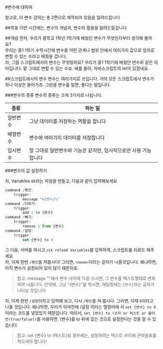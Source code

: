 #변수에 대하여

참고로, 이 변수 강의는 총 2편으로 제작되어 있음을 알려드립니다

##목표
이번 시간에는, 변수의 개념과, 변수의 활용을 알려드릴겁니다

##개념
먼저, 우리가 중학교 1학년 1학기때 배웠던 변수가 무엇인지부터 생각해 볼까요?<br />
우리는 중1 1학기 수학시간에 변수를 어떤 관계나 범위 안에서 여러가지 값으로 임의로 변할 수 있는 수라고 배웠을 겁니다.<br />
자, 그럼 스크립트에서의 변수는 무엇일까요?
우리가 중1 1학기때 배웠던 변수와 같은 의미입니다. 말 그대로 변할 수 있는 수죠. 예를 들어, 자바스크립트의 let이 있겠네요.

##스크립트에서의 변수
변수는 여러가지로 쓰입니다. 거의 모든 스크립트에서 변수가 하나 이상은 들어가죠. 그만큼 변수를 알면, 좋다는 말입니다.

###변수의 종류
변수의 종류는 크게 3가지로 나뉩니다.<br />

종류 | 하는 일
------------ | -------------
일반변수 | 그냥 데이터를 저장하는 역활을 합니다
배열변수 | 변수에 여러가지 데이터를 저장합니다
임시변수 | 말 그대로 일반변수와 기능은 같지만, 임시적으로만 사용 가능합니다

###변수의 값 설정하기

자, Variables.sk라는 파일을 만들고, 다음과 같이 입력해보세요<br />
```Javascript
command /확인:
    trigger:
        message "%{변수}%"
command /더하기:
    trigger:
        add 1 to {변수}
command /빼기:
    trigger:
        remove 1 from {변수}
command /설정:
    trigger:
        set {변수} to 0
```
그 다음, 서버를 여시고 `/sk reload Variables`를 입력하여, 스크립트를 리로드 해주세요<br/>
자, 이제 한번 `/확인`을 쳐봅시다! 그러면, `<none>`이라는 글자가 나올것입니다. 왜냐하면, 아직 변수가 설정되어 있지 않기 떄문이죠.

>참고: message ""에서 변수 사이에 %을 쓰시면, 그 변수를 텍스트형태로 변화하여 나옵니다. 만약에, 그냥 "{변수}"를 하시면, 채팅창에는 `{변수}`라는 글자가 나타날 것입니다

자, 이제 한번 `/설정`이라고 입력해 보고, 다시 `/확인`을 쳐 봅시다. 그러면, 이제 `0`이라고 나올 것입니다. 왜냐하면, 우리가 아까전에 /설정 이라는 명령어에 서 `set {변수} to 0`이라는 코드를 넣었었기 때문입니다. 따라서, `set {변수} to (숫자 or 텍스트 or 불리언(true/false))`를 사용하면, {변수}를 to 뒤에 있는 것으로 설정한다는 것을 알 수 있습니다.

>참고: set {변수} to (텍스트)일 경우에는, 설정하려는 텍스트 사이에 큰따옴표를 적으셔야 합니다!
